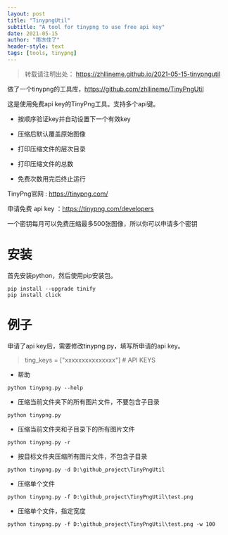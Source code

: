 ```yaml
---
layout: post
title: "TinypngUtil"
subtitle: "A tool for tinypng to use free api key"
date: 2021-05-15
author: "雨冻住了"
header-style: text
tags: [tools, tinypng]
---
```


>  转载请注明出处： https://zhllineme.github.io/2021-05-15-tinypngutil

做了一个tinypng的工具库，<https://github.com/zhllineme/TinyPngUtil>

这是使用免费api key的TinyPng工具。支持多个api键。

- 按顺序验证key并自动设置下一个有效key

- 压缩后默认覆盖原始图像

- 打印压缩文件的层次目录

- 打印压缩文件的总数

- 免费次数用完后终止运行

TinyPng官网 : <https://tinypng.com/>

申请免费 api key ：<https://tinypng.com/developers>

一个密钥每月可以免费压缩最多500张图像，所以你可以申请多个密钥

# 安装

首先安装python，然后使用pip安装包。

```
pip install --upgrade tinify
pip install click
```

# 例子

申请了api key后，需要修改tinypng.py，填写所申请的api key。
> ting_keys = ["xxxxxxxxxxxxxxx"]  # API KEYS



- 帮助
```
python tinypng.py --help
```



- 压缩当前文件夹下的所有图片文件，不要包含子目录
```
python tinypng.py
```



- 压缩当前文件夹和子目录下的所有图片文件
```
python tinypng.py -r
```



- 按目标文件夹压缩所有图片文件，不包含子目录
```
python tinypng.py -d D:\github_project\TinyPngUtil
```



- 压缩单个文件
```
python tinypng.py -f D:\github_project\TinyPngUtil\test.png
```



- 压缩单个文件，指定宽度
```
python tinypng.py -f D:\github_project\TinyPngUtil\test.png -w 100
```